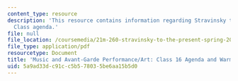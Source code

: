 ```yaml
---
content_type: resource
description: 'This resource contains information regarding Stravinsky to the present:
  Class agenda.'
file: null
file_location: /coursemedia/21m-260-stravinsky-to-the-present-spring-2016/5a9ad33dc91cc5b578035be6aa15b5d0_MIT21M_260S16_class16.pdf
file_type: application/pdf
resourcetype: Document
title: 'Music and Avant-Garde Performance/Art: Class 16 Agenda and Warm-up'
uid: 5a9ad33d-c91c-c5b5-7803-5be6aa15b5d0
---
```

